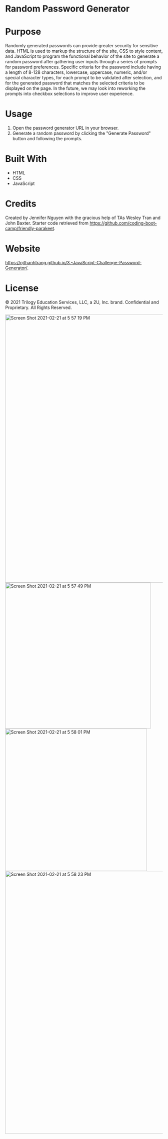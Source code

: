 # Random Password Generator

# Purpose
Randomly generated passwords can provide greater security for sensitive data. HTML is used to markup the structure of the site, CSS to style content, and JavaScript to program the functional behavior of the site to generate a random password after gathering user inputs through a series of prompts for password preferences. Specific criteria for the password include having a length of 8-128 characters, lowercase, uppercase, numeric, and/or special character types, for each prompt to be validated after selection, and for the generated password that matches the selected criteria to be displayed on the page. In the future, we may look into reworking the prompts into checkbox selections to improve user experience.

# Usage
1. Open the password generator URL in your browser.
2. Generate a random password by clicking the "Generate Password" button and following the prompts.

# Built With
* HTML
* CSS
* JavaScript

# Credits
Created by Jennifer Nguyen with the gracious help of TAs Wesley Tran and John Baxter.
Starter code retrieved from https://github.com/coding-boot-camp/friendly-parakeet.

# Website
https://njthanhtrang.github.io/3.-JavaScript-Challenge-Password-Generator/.

# License
© 2021 Trilogy Education Services, LLC, a 2U, Inc. brand. Confidential and Proprietary. All Rights Reserved.

<img width="854" alt="Screen Shot 2021-02-21 at 5 57 19 PM" src="https://user-images.githubusercontent.com/77700824/108660657-e49b8c80-747f-11eb-8a35-4322a1a4ecd1.png">
<img width="465" alt="Screen Shot 2021-02-21 at 5 57 49 PM" src="https://user-images.githubusercontent.com/77700824/108660797-ecf3c780-747f-11eb-93d8-6f9590f27175.png">
<img width="453" alt="Screen Shot 2021-02-21 at 5 58 01 PM" src="https://user-images.githubusercontent.com/77700824/108660857-f0874e80-747f-11eb-801a-8edb37cf7950.png">
<img width="837" alt="Screen Shot 2021-02-21 at 5 58 23 PM" src="https://user-images.githubusercontent.com/77700824/108660883-f2511200-747f-11eb-8d1f-6cf2637dda96.png">
